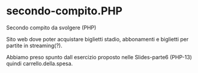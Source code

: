 # secondo-compito.PHP
Secondo compito da svolgere (PHP)

Sito web dove poter acquistare biglietti stadio, abbonamenti e biglietti per partite in streaming(?).

Abbiamo preso spunto dall esercizio proposto nelle Slides-parte6 (PHP-13) quindi carrello.della.spesa.
